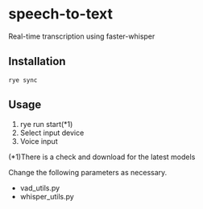 # speech-to-text

Real-time transcription using faster-whisper

## Installation

```
rye sync
```

## Usage

1. rye run start(\*1)
2. Select input device
3. Voice input

(\*1)There is a check and download for the latest models

Change the following parameters as necessary.

- vad_utils.py
- whisper_utils.py
